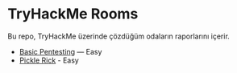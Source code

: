 # TryHackMe Rooms
Bu repo, TryHackMe üzerinde çözdüğüm odaların raporlarını içerir.  

- [Basic Pentesting](./1-Basic-Pentesting.md) — Easy
- [Pickle Rick](./2-PickleRick.md) - Easy
